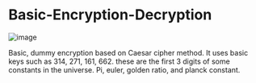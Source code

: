 # Basic-Encryption-Decryption

![image](https://github.com/sertaci/Basic-Encryption-Decryption/assets/74237094/4e212e36-5e19-40f7-8d32-04c688b1540a)

Basic, dummy encryption based on Caesar cipher method. It uses basic keys such as 314, 271, 161, 662. these are the first 3 digits of some constants in the universe. Pi, euler, golden ratio, and planck constant.
